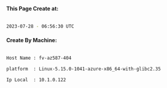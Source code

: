 
   
#### This Page Create at:

```bash

2023-07-28 - 06:56:30 UTC

```

#### Create By Machine:

```bash

Host Name : fv-az587-404

platform  : Linux-5.15.0-1041-azure-x86_64-with-glibc2.35

Ip Local  : 10.1.0.122

```


